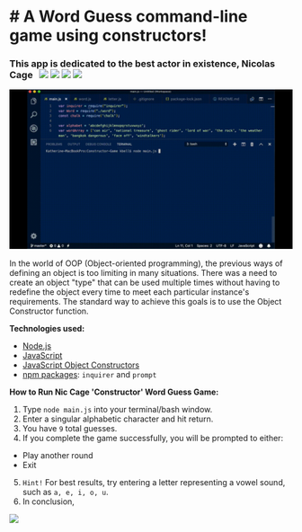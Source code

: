 # &#35; A Word Guess command-line game using constructors!
### This app is dedicated to the best actor in existence, Nicolas Cage &#160; <img src="https://img.icons8.com/color/48/000000/ghost.png">&nbsp;<img src="https://img.icons8.com/color/48/000000/motorcycle.png">&nbsp;<img src="https://img.icons8.com/color/48/000000/fire-element.png">&nbsp;<img src="https://img.icons8.com/color/48/000000/poison.png">
<img src="https://raw.githubusercontent.com/katbytes/Constructor-Game/master/assets/imgs/constructor-word-guess-normal-speed.gif" alt="demo">

In the world of OOP (Object-oriented programming), the previous ways of defining an object is too limiting in many situations. There was a need to create an object "type" that can be used multiple times without having to redefine the object every time to meet each particular instance's requirements. The standard way to achieve this goals is to use the Object Constructor function.

<b>Technologies used:</b>
* <a href="https://nodejs.org/en/">Node.js</a><br>
* <a href="https://www.w3schools.com/whatis/whatis_js.asp">JavaScript</a><br>
* <a href="https://www.w3schools.com/js/js_object_constructors.asp">JavaScript Object Constructors</a><br>
* <a href="https://www.npmjs.com/">npm packages</a>: `inquirer` and `prompt`

<b>How to Run Nic Cage 'Constructor' Word Guess Game:</b><br>
1) Type `node main.js` into your terminal/bash window.
2) Enter a singular alphabetic character and hit return.<br>
3) You have `9` total guesses.<br>
4) If you complete the game successfully, you will be prompted to either:<br>
* Play another round<br>
* Exit<br>
5) `Hint!` For best results, try entering a letter representing a vowel sound, such as `a, e, i, o, u`.
6) In conclusion,<br>
<img src="https://www.thoughtco.com/thmb/agdQ2R-2cVCZVFdNMmjkvMEi0ho=/640x327/filters:no_upscale():max_bytes(150000):strip_icc():format(webp)/nic-cage-hair-5798ced35f9b589aa97762e3.jpg">
